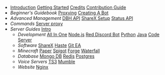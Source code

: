 * [Introduction](/introduction)
  [Getting Started](/getting-started)
  [Credits](/credits)
  [Contribution Guide](/contribute)
* *Beginner's Guidebook*
  [Proxying](/beginner/proxying)
  [Creating A Bot](/beginner/creating-a-bot)
* *Advanced Management*
  [DBH API](/advanced/dbh-api)
  [ShareX Setup](/advanced/sharex-setup)
  [Status API](/advanced/status-api)
* *Commands*
  [Server proxy](/commands/server/proxy)
* *Server Guides*
  [Intro](/server/intro)
    * *Development*
    [All In One](/server/development/aio)
    [Node.js](/server/development/nodejs)
    [Red Discord Bot](/server/development/rdb)
    [Python](/server/development/python)
    [Java](/server/development/java)
    [Code Server](/server/development/code-server)
    * *Software*
    [ShareX](/server/software/sharex)
    [Haste](/server/software/haste)
    [Git EA](/server/software/git-ea)
    * *Minecraft*
    [Paper](/server/minecraft/paper)
    [Spigot](/server/minecraft/spigot)
    [Forge](/server/minecraft/forge)
    [Waterfall](/server/minecraft/waterfall)
    * *Database*
    [Mongo DB](/server/dadatabase/mongodb)
    [Redis](/server/database/redis)
    [Postgres](/server/database/postgres)
    * *Voice Servers*
    [TS3](/server/voice-server/ts3)
    [Mumble](/server/voice-server/mumble)
    * *Website*
    [Nginx](/server/website/nginx)
